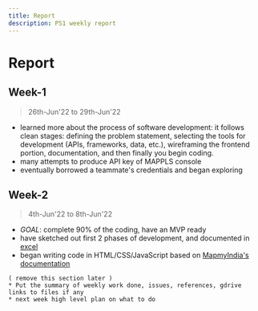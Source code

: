 ```yaml
---
title: Report
description: PS1 weekly report
---
```



# Report

## Week-1
> 26th-Jun'22 to 29th-Jun'22
* learned more about the process of software development: it follows clean stages: defining the problem statement, selecting the tools for development (APIs, frameworks, data, etc.), wireframing the frontend portion, documentation, and then finally you begin coding.
* many attempts to produce API key of MAPPLS console
* eventually borrowed a teammate's credentials and began exploring

## Week-2
> 4th-Jun'22 to 8th-Jun'22
* *GOAL*: complete 90% of the coding, have an MVP ready
* have sketched out first 2 phases of development, and documented in [excel](https://docs.google.com/spreadsheets/d/171wyH77TxpN0D9gTfAqGk0wO5TWLQzKr6C5n-GLN65o/edit?usp=sharing)
* began writing code in HTML/CSS/JavaScript based on [MapmyIndia's documentation](https://about.mappls.com/api/advanced-maps/doc/interactive-map-api)
 


```
( remove this section later )
* Put the summary of weekly work done, issues, references, gdrive links to files if any
* next week high level plan on what to do
```
